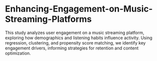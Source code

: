 # Enhancing-Engagement-on-Music-Streaming-Platforms
This study analyzes user engagement on a music streaming platform, exploring how demographics and listening habits influence activity. Using regression, clustering, and propensity score matching, we identify key engagement drivers, informing strategies for retention and content optimization.
